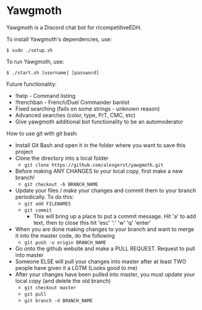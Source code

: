 # Yawgmoth

Yawgmoth is a Discord chat bot for r/competitiveEDH.

To install Yawgmoth's dependencies, use:

```
$ sudo ./setup.sh
```

To run Yawgmoth, use:

```
$ ./start.sh [username] [password]
```

Future functionality:

* !help - Command listing
* !frenchban - French/Duel Commander banlist
* Fixed searching (fails on some strings - unknown reason)
* Advanced searches (color, type, P/T, CMC, etc)
* Give yawgmoth additional bot functionality to be an automoderator


How to use git with git bash:
 * Install Git Bash and open it in the folder where you want to save this project
 * Clone the directory into a local folder
    *  ` git clone https://github.com/alexgerst/yawgmoth.git `
 *  Before making ANY CHANGES to your local copy, first make a new branch!
    *  ` git checkout -b BRANCH_NAME `
 *  Update your files / make your changes and commit them to your branch periodically. To do this:
    *  ` git add FILENAMES `
    *  ` git commit `
        *  This will bring up a place to put a commit message. Hit 'a' to add text, then to close this hit 'esc' ':' 'w' 'q' 'enter'
 *  When you are done making changes to your branch and want to merge it into the master code, do the following
    *  ` git push -u origin BRANCH_NAME `
 *  Go onto the github website and make a PULL REQUEST. Request to pull into master
 *  Someone ELSE will pull your changes into master after at least TWO people have given it a LGTM (Looks good to me)
 *  After your changes have been pulled into master, you must update your local copy (and delete the old branch)
    *  ` git checkout master `
    *  ` git pull `
    *  ` git branch -d BRANCH_NAME `

